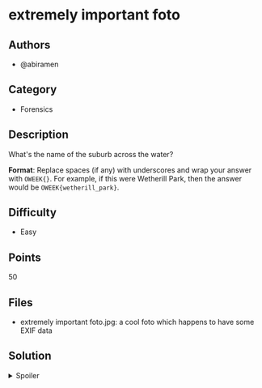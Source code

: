 # extremely important foto

## Authors
- @abiramen

## Category
- Forensics

## Description
What's the name of the suburb across the water?

**Format**: Replace spaces (if any) with underscores and wrap your answer with `OWEEK{}`. For example, if this were Wetherill Park, then the answer would be `OWEEK{wetherill_park}`.


## Difficulty
- Easy

## Points
50


## Files
- extremely important foto.jpg: a cool foto which happens to have some EXIF data

## Solution
<details>
<summary>Spoiler</summary>

### Idea
Looking at the metadata of a file to find information.

### Walkthrough
1. Note that JPG files support storing a lot of metadata (or information about the photo itself) using a format called EXIF.
2. Check the EXIF data, which contains the location that the photo was taken at.
3. Use a tool like pic2map to visualise the location and find the suburb across the water.

### Flag
`OWEEK{ermington}`
</details>
